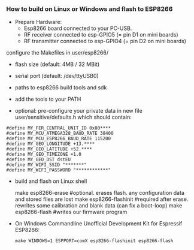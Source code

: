 
### How to build on Linux or Windows and flash to ESP8266

* Prepare Hardware:
  * Esp8266 board connected to your PC-USB.
  * RF receiver connected to esp-GPIO5 (= pin D1 on mini boards)
  * RF transmitter connected to esp-GPIO4 (= pin D2 on mini boards)


configure the Makefiles in user/esp8266/
* flash size (default: 4MB / 32 MBit)
* serial port (default: /dev/ttyUSB0)
* paths to esp8266 build tools and sdk
* add the tools to your PATH

* optional: pre-configure your private data in new file user/sensitive/defaults.h which should contain:
```
#define MY_FER_CENTRAL_UNIT_ID 0x80****
#define MY_MCU_ATMEGA328_BAUD_RATE 38400
#define MY_MCU_ESP8266_BAUD_RATE 115200
#define MY_GEO_LONGITUDE +13.****
#define MY_GEO_LATITUDE +52.****
#define MY_GEO_TIMEZONE +1.0
#define MY_GEO_DST dstEU
#define MY_WIFI_SSID "*******"
#define MY_WIFI_PASSWORD "************"
```

* build and flash on Linux shell

	make esp8266-erase       #optional. erases flash.  any configuration data and stored files are lost
        make esp8266-flashinit   #required after erase. rewrites some calibration and blank data (can fix a boot-loop)
        make esp8266-flash       #writes our firmware program
    
 *  On Windows Commandline Unofficial Development Kit for Espressif ESP8266:
   
        make WINDOWS=1 ESPPORT=comX esp8266-flashinit esp8266-flash

